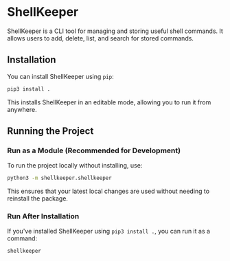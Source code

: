 # ShellKeeper

ShellKeeper is a CLI tool for managing and storing useful shell commands. It allows users to add, delete, list, and search for stored commands.

## Installation

You can install ShellKeeper using `pip`:

```bash
pip3 install .
```

This installs ShellKeeper in an editable mode, allowing you to run it from anywhere.

## Running the Project

### Run as a Module (Recommended for Development)

To run the project locally without installing, use:

```bash
python3 -m shellkeeper.shellkeeper
```

This ensures that your latest local changes are used without needing to reinstall the package.

### Run After Installation

If you've installed ShellKeeper using `pip3 install .`, you can run it as a command:

```bash
shellkeeper
```
